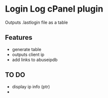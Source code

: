 # Login Log cPanel plugin
Outputs .lastlogin file as a table

<!--img src="https://raw.githubusercontent.com/stefanpejcic/lastlogin-cpanel-plugin/main/assets/img/screenshot.png"></img-->

## Features

- generate table
- outputs client ip
- add links to abuseipdb

## TO DO
- display ip info (ptr) 
- 

<!--## Installation

#### PaperLatern theme

<pre>
wget https://github.com/stefanpejcic/lastlogin-cpanel-plugin/archive/refs/heads/main.zip
unzip main.zip
/bin/cp lastlogin-cpanel-plugin-main -R /usr/local/cpanel/base/frontend/paper_lantern/lastlogin
/usr/local/cpanel/scripts/install_plugin /usr/local/cpanel/base/frontend/jupiter/lastlogin/info.json
</pre>

</hr>

#### Jupiter theme

<pre>
wget https://github.com/stefanpejcic/lastlogin-cpanel-plugin/archive/refs/heads/main.zip
unzip main.zip
/bin/cp lastlogin-cpanel-plugin-main  -R /usr/local/cpanel/base/frontend/jupiter/lastlogin/
/usr/local/cpanel/scripts/install_plugin /usr/local/cpanel/base/frontend/jupiter/lastlogin/info.json
</pre-->


